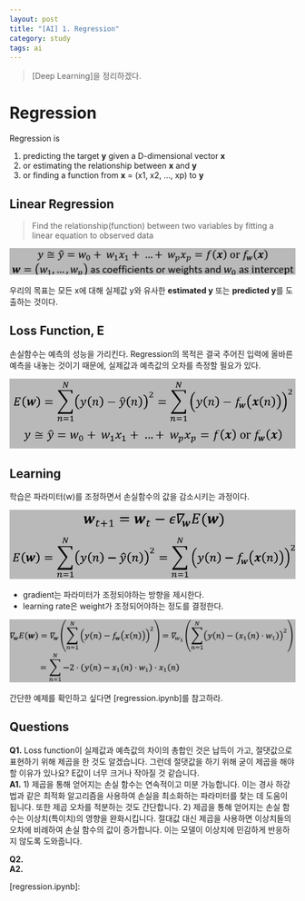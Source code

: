 ```yaml
---
layout: post
title: "[AI] 1. Regression"
category: study
tags: ai
---
```


> [Deep Learning]을 정리하겠다.

# Regression
Regression is
1) predicting the target **y** given a D-dimensional vector **x**
2) or estimating the relationship between **x** and **y**
3) or finding a function from **x** = (x1, x2, ..., xp) to **y**

## Linear Regression
> Find the relationship(function) between two variables by fitting a linear equation to observed data

![linear-regression](/assets/img/2024-03-28/linear-regression.png)

우리의 목표는 모든 x에 대해 실제값 y와 유사한 **estimated y** 또는 **predicted y**를 도출하는 것이다.
<!--more-->
## Loss Function, E
손실함수는 예측의 성능을 가리킨다.
Regression의 목적은 결국 주어진 입력에 올바른 예측을 내놓는 것이기 때문에, 실제값과 예측값의 오차를 측정할 필요가 있다.

![loss-function](/assets/img/2024-03-28/loss-function.png)

## Learning
학습은 파라미터(w)를 조정하면서 손실함수의 값을 감소시키는 과정이다.

![learning](/assets/img/2024-03-28/learning.png)

- gradient는 파라미터가 조정되야하는 방향을 제시한다.
- learning rate은 weight가 조정되어야하는 정도를 결정한다.

![gradient](/assets/img/2024-03-28/gradient.png)

간단한 예제를 확인하고 싶다면 [regression.ipynb]를 참고하라.



## Questions
**Q1.** Loss function이 실제값과 예측값의 차이의 총합인 것은 납득이 가고, 절댓값으로 표현하기 위해 제곱을 한 것도 알겠습니다. 그런데 절댓값을 하기 위해 굳이 제곱을 해야할 이유가 있나요? E값이 너무 크거나 작아질 것 같습니다.  <br>
**A1.** 1) 제곱을 통해 얻어지는 손실 함수는 연속적이고 미분 가능합니다. 이는 경사 하강법과 같은 최적화 알고리즘을 사용하여 손실을 최소화하는 파라미터를 찾는 데 도움이 됩니다. 또한 제곱 오차를 적분하는 것도 간단합니다. 2) 제곱을 통해 얻어지는 손실 함수는 이상치(특이치)의 영향을 완화시킵니다. 절대값 대신 제곱을 사용하면 이상치들의 오차에 비례하여 손실 함수의 값이 증가합니다. 이는 모델이 이상치에 민감하게 반응하지 않도록 도와줍니다.

**Q2.**  <br> 
**A2.** 



<!-- Links -->
[regression.ipynb]: 